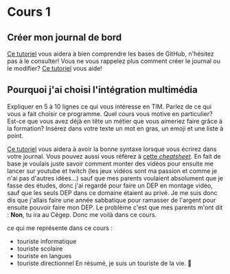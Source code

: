 # Cours 1
## Créer mon journal de bord
[Ce tutoriel](https://guides.github.com/activities/hello-world/) vous aidera à bien comprendre les bases de GitHub, n'hésitez pas à le consulter!
Vous ne vous rappelez plus comment créer le journal ou le modifier? [Ce tutoriel](https://youtu.be/lX3bpuLK_Sg) vous aide! 

## Pourquoi j'ai choisi l'intégration multimédia
Expliquer en 5 à 10 lignes ce qui vous intéresse en TIM. Parlez de ce qui vous a fait choisir ce programme. Quel cours vous motive en particulier? Est-ce que vous avez déjà en tête un métier que vous aimeriez faire grâce à la formation? Insérez dans votre texte un mot en gras, un emoji et une liste à point. 

[Ce tutoriel](https://guides.github.com/features/mastering-markdown/) vous aidera à avoir la bonne syntaxe lorsque vous écrirez dans votre journal. Vous pouvez aussi vous référez à [cette *cheatsheet*](https://github.com/tchapi/markdown-cheatsheet/blob/master/README.md). 
En fait de base je voulais juste savoir comment monter des vidéos pour ensuite me lancer sur youtube et twitch (les jeux vidéos sont ma passion et comme je n'ai pas d'autres idées...) sauf que mes parents voulaient absolument que je fasse des études, donc j'ai regardé pour faire un DEP en montage vidéo, sauf que les seuls DEP dans ce domaine étaient au privé. Je me suis donc dis que j'allais faire une année sabbatique pour ramasser de l'argent pour ensuite pouvoir faire mon DEP. Le problème c'est que mes parents m'ont dit : **Non**, tu ira au Cégep. Donc me voilà dans ce cours.

ce qui me représente dans ce cours :
* touriste informatique
* touriste scolaire
* touriste en langues
* touriste directionnel
En résumé, je suis un touriste de la vie. 🦆


